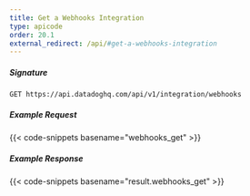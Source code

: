 ```yaml
---
title: Get a Webhooks Integration
type: apicode
order: 20.1
external_redirect: /api/#get-a-webhooks-integration
---
```


##### Signature

`GET https://api.datadoghq.com/api/v1/integration/webhooks`

##### Example Request
{{< code-snippets basename="webhooks_get" >}}

##### Example Response
{{< code-snippets basename="result.webhooks_get" >}}
